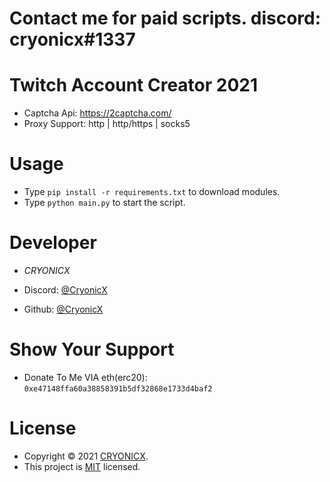 # Contact me for paid scripts. discord: cryonicx#1337

# Twitch Account Creator 2021

* Captcha Api: https://2captcha.com/
* Proxy Support: http | http/https | socks5 


# Usage

* Type ````pip install -r requirements.txt```` to download modules.
* Type ````python main.py```` to start the script.

# Developer

* *CRYONICX*

* Discord: [@CryonicX](https://discord.com/users/909889971270348832)
* Github: [@CryonicX](https://github.com/CryonicsX)


# Show Your Support

* Donate To Me VIA eth(erc20): ````0xe47148ffa60a38858391b5df32868e1733d4baf2````

# License

* Copyright © 2021 [CRYONICX](https://github.com/CryonicsX).<br />
* This project is [MIT](https://github.com/CryonicsX/TwitchAccountCreator/blob/main/LICENSE) licensed.
